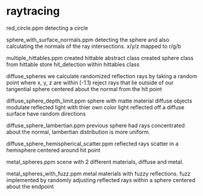 # raytracing

red_circle.ppm
detecting a circle

sphere_with_surface_normals.ppm
detecting the sphere and also calculating the normals of the ray intersections.
x/y/z mapped to r/g/b

multiple_hittables.ppm
created hittable abstract class
created sphere class from hittable
store hit_detection within hittables class

diffuse_spheres
we calculate randomized reflection rays by taking a random point where x, y, z are within [-1.1)
reject rays that lie outside of our tangential sphere centered about the normal from the hit point

diffuse_sphere_depth_limit.ppm
sphere with matte material
diffuse objects modulate reflected light with thier own color
light reflected off a diffuse surface have random directions

diffuse_sphere_lambertian.ppm
previous sphere had rays concentrated about the normal, lambertian distribution is more uniform.

diffuse_sphere_hemispherical_scatter.ppm
reflected rays scatter in a hemisphere centered around hit point

metal_spheres.ppm
scene with 2 different materials, diffuse and metal.

metal_spheres_with_fuzz.ppm
metal materials with fuzzy reflections. fuzz implemented by randomly adjusting reflected rays within a sphere centered about the endpoint
